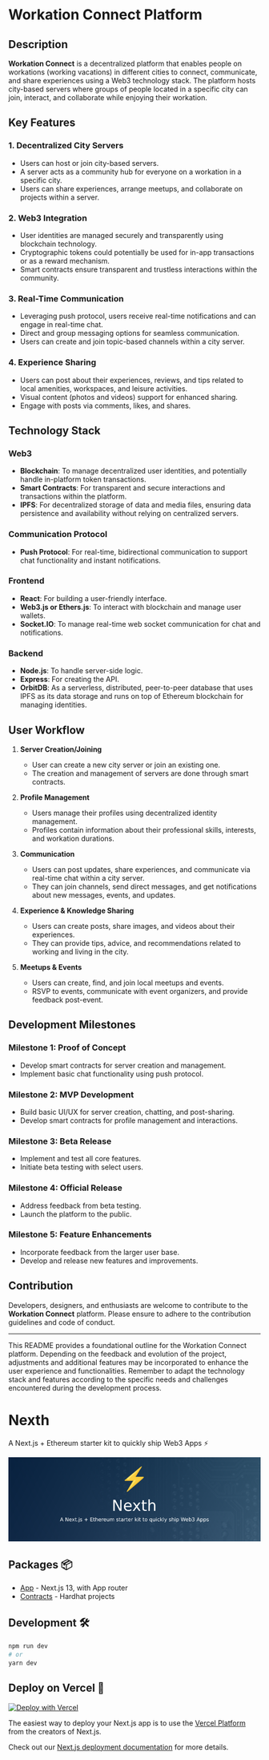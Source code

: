 # Workation Connect Platform

## Description

**Workation Connect** is a decentralized platform that enables people on workations (working vacations) in different cities to connect, communicate, and share experiences using a Web3 technology stack. The platform hosts city-based servers where groups of people located in a specific city can join, interact, and collaborate while enjoying their workation.

## Key Features

### 1. **Decentralized City Servers** 
- Users can host or join city-based servers.
- A server acts as a community hub for everyone on a workation in a specific city.
- Users can share experiences, arrange meetups, and collaborate on projects within a server.

### 2. **Web3 Integration**
- User identities are managed securely and transparently using blockchain technology.
- Cryptographic tokens could potentially be used for in-app transactions or as a reward mechanism.
- Smart contracts ensure transparent and trustless interactions within the community.

### 3. **Real-Time Communication**
- Leveraging push protocol, users receive real-time notifications and can engage in real-time chat.
- Direct and group messaging options for seamless communication.
- Users can create and join topic-based channels within a city server.

### 4. **Experience Sharing**
- Users can post about their experiences, reviews, and tips related to local amenities, workspaces, and leisure activities.
- Visual content (photos and videos) support for enhanced sharing.
- Engage with posts via comments, likes, and shares.

## Technology Stack

### Web3
- **Blockchain**: To manage decentralized user identities, and potentially handle in-platform token transactions.
- **Smart Contracts**: For transparent and secure interactions and transactions within the platform.
- **IPFS**: For decentralized storage of data and media files, ensuring data persistence and availability without relying on centralized servers.

### Communication Protocol
- **Push Protocol**: For real-time, bidirectional communication to support chat functionality and instant notifications.
  
### Frontend
- **React**: For building a user-friendly interface.
- **Web3.js or Ethers.js**: To interact with blockchain and manage user wallets.
- **Socket.IO**: To manage real-time web socket communication for chat and notifications.

### Backend
- **Node.js**: To handle server-side logic.
- **Express**: For creating the API.
- **OrbitDB**: As a serverless, distributed, peer-to-peer database that uses IPFS as its data storage and runs on top of Ethereum blockchain for managing identities.

## User Workflow

1. **Server Creation/Joining**
   - User can create a new city server or join an existing one.
   - The creation and management of servers are done through smart contracts.
   
2. **Profile Management**
   - Users manage their profiles using decentralized identity management.
   - Profiles contain information about their professional skills, interests, and workation durations.

3. **Communication**
   - Users can post updates, share experiences, and communicate via real-time chat within a city server.
   - They can join channels, send direct messages, and get notifications about new messages, events, and updates.

4. **Experience & Knowledge Sharing**
   - Users can create posts, share images, and videos about their experiences.
   - They can provide tips, advice, and recommendations related to working and living in the city.

5. **Meetups & Events**
   - Users can create, find, and join local meetups and events.
   - RSVP to events, communicate with event organizers, and provide feedback post-event.

## Development Milestones

### Milestone 1: Proof of Concept
- Develop smart contracts for server creation and management.
- Implement basic chat functionality using push protocol.

### Milestone 2: MVP Development
- Build basic UI/UX for server creation, chatting, and post-sharing.
- Develop smart contracts for profile management and interactions.

### Milestone 3: Beta Release
- Implement and test all core features.
- Initiate beta testing with select users.

### Milestone 4: Official Release
- Address feedback from beta testing.
- Launch the platform to the public.

### Milestone 5: Feature Enhancements
- Incorporate feedback from the larger user base.
- Develop and release new features and improvements.

## Contribution

Developers, designers, and enthusiasts are welcome to contribute to the **Workation Connect** platform. Please ensure to adhere to the contribution guidelines and code of conduct.

---

This README provides a foundational outline for the Workation Connect platform. Depending on the feedback and evolution of the project, adjustments and additional features may be incorporated to enhance the user experience and functionalities. Remember to adapt the technology stack and features according to the specific needs and challenges encountered during the development process.


# Nexth

A Next.js + Ethereum starter kit to quickly ship Web3 Apps ⚡

![Nexth Readme Image](./readme.png)

## Packages 📦

- [App](./packages/app) - Next.js 13, with App router
- [Contracts](./packages/contracts/) - Hardhat projects

## Development 🛠️

```bash
npm run dev
# or
yarn dev
```

## Deploy on Vercel 🚢

[![Deploy with Vercel](https://vercel.com/button)](https://vercel.com/new/clone?repository-url=https%3A%2F%2Fgithub.com%2Fwslyvh%2Fnexth)

The easiest way to deploy your Next.js app is to use the [Vercel Platform](https://vercel.com/new?utm_medium=nexth&filter=next.js&utm_source=nexth&utm_campaign=nexth-readme) from the creators of Next.js.

Check out our [Next.js deployment documentation](https://nextjs.org/docs/deployment) for more details.

